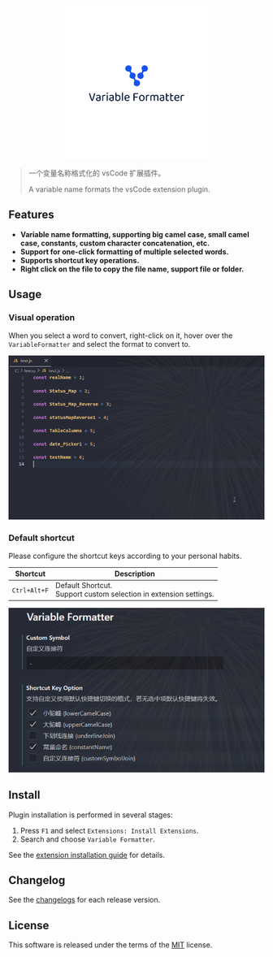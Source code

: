 <!-- 封面区域 -->
<div align='center'>
<img src="https://github.com/imleeou/VariableFormatter/blob/dc97d43f96e9eb85a9ea3a6d202a9c1b54721cf0/src/static/icon-transparent.png" alt="VariableFormatter" width="300" height="300">
</div>

> 一个变量名称格式化的 vsCode 扩展插件。
>
> A variable name formats the vsCode extension plugin.

## Features

- **Variable name formatting, supporting big camel case, small camel case, constants, custom character concatenation, etc.**
- **Support for one-click formatting of multiple selected words.**
- **Supports shortcut key operations.**
- **Right click on the file to copy the file name, support file or folder.**

## Usage

### Visual operation

When you select a word to convert, right-click on it, hover over the `VariableFormatter` and select the format to convert to.

![VariableFormatter](https://github.com/imleeou/VariableFormatter/blob/dc97d43f96e9eb85a9ea3a6d202a9c1b54721cf0/src/static/demo.gif)

### Default shortcut

Please configure the shortcut keys according to your personal habits.

| Shortcut     | Description                                                           |
| ------------ | --------------------------------------------------------------------- |
| `Ctrl+Alt+F` | Default Shortcut.<br/>Support custom selection in extension settings. |

![ExpansionSettings](https://github.com/imleeou/VariableFormatter/blob/dc97d43f96e9eb85a9ea3a6d202a9c1b54721cf0/src/static/ExpansionSettings.png)

## Install

Plugin installation is performed in several stages:

1. Press `F1` and select `Extensions: Install Extensions`.
2. Search and choose `Variable Formatter`.

See the [extension installation guide](https://code.visualstudio.com/docs/editor/extension-gallery) for details.

## Changelog

See the [changelogs](https://github.com/imleeou/VariableFormatter/blob/main/CHANGELOG.md) for each release version.

## License

This software is released under the terms of the [MIT](https://github.com/imleeou/VariableFormatter/blob/main/LICENSE.md) license.
